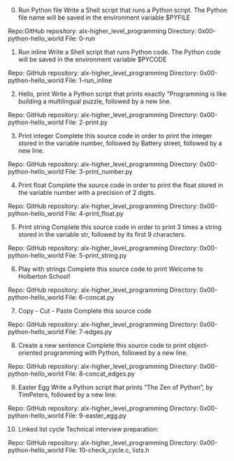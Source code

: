 
0. Run Python file
Write a Shell script that runs a Python script.
The Python file name will be saved in the environment variable $PYFILE

Repo:GitHub repository: alx-higher_level_programming
Directory: 0x00-python-hello_world
File: 0-run
     
1. Run inline
Write a Shell script that runs Python code.
The Python code will be saved in the environment variable $PYCODE

Repo: GitHub repository: alx-higher_level_programming
Directory: 0x00-python-hello_world
File: 1-run_inline
     
2. Hello, print
Write a Python script that prints exactly "Programming is like building a multilingual puzzle, followed by a new line.

Repo: GitHub repository: alx-higher_level_programming
Directory: 0x00-python-hello_world
File: 2-print.py
     
3. Print integer
Complete this source code in order to print the integer stored in the variable number, followed by Battery street, followed by a new line.

Repo: GitHub repository: alx-higher_level_programming
Directory: 0x00-python-hello_world
File: 3-print_number.py
     
4. Print float
Complete the source code in order to print the float stored in the variable number with a precision of 2 digits.
 
Repo: GitHub repository: alx-higher_level_programming
Directory: 0x00-python-hello_world
File: 4-print_float.py
     
5. Print string
Complete this source code in order to print 3 times a string stored in the variable str, followed by its first 9 characters.


Repo: GitHub repository: alx-higher_level_programming
Directory: 0x00-python-hello_world
File: 5-print_string.py
     
6. Play with strings
Complete this source code to print Welcome to Holberton School!

Repo: GitHub repository: alx-higher_level_programming
Directory: 0x00-python-hello_world
File: 6-concat.py
     
7. Copy - Cut - Paste
Complete this source code

Repo: GitHub repository: alx-higher_level_programming
Directory: 0x00-python-hello_world
File: 7-edges.py
     
8. Create a new sentence
Complete this source code to print object-oriented programming with Python, followed by a new line.

Repo: GitHub repository: alx-higher_level_programming
Directory: 0x00-python-hello_world
File: 8-concat_edges.py
     
9. Easter Egg
Write a Python script that prints “The Zen of Python”, by TimPeters, followed by a new line.


Repo: GitHub repository: alx-higher_level_programming
Directory: 0x00-python-hello_world
File: 9-easter_egg.py
     
10. Linked list cycle
Technical interview preparation:

Repo: GitHub repository: alx-higher_level_programming
Directory: 0x00-python-hello_world
File: 10-check_cycle.c, lists.h
